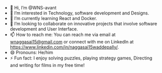 - 👋 Hi, I’m @WNS-avant
- 👀 I’m interested in Technology, software development and Designs.
- 🌱 I’m currently learning React and Docker.
- 💞️ I’m looking to collaborate on innovative projects that involve software development and User Interface.
- 📫 How to reach me: You can reach me via email at wnaggasai15@gmail.com or connect with me on LinkedIn at https://www.linkedin.com/in/naggasai15waddepally/.
- 😄 Pronouns: He/him
- ⚡ Fun fact: I enjoy solving puzzles, playing strategy games, Directing and writing for films in my free time!

<!---
WNS-avant/WNS-avant is a ✨ special ✨ repository because its `README.md` (this file) appears on your GitHub profile.
You can click the Preview link to take a look at your changes.
--->
